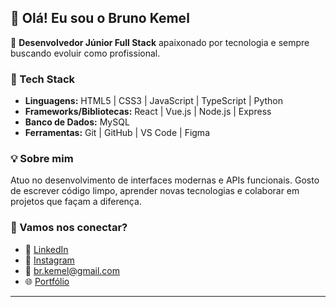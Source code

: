 ## 👋 Olá! Eu sou o Bruno Kemel

🎯 **Desenvolvedor Júnior Full Stack** apaixonado por tecnologia e sempre buscando evoluir como profissional.

### 🚀 Tech Stack  
- **Linguagens:** HTML5 | CSS3 | JavaScript | TypeScript | Python  
- **Frameworks/Bibliotecas:** React | Vue.js | Node.js | Express  
- **Banco de Dados:** MySQL  
- **Ferramentas:** Git | GitHub | VS Code | Figma

### 💡 Sobre mim  
Atuo no desenvolvimento de interfaces modernas e APIs funcionais. Gosto de escrever código limpo, aprender novas tecnologias e colaborar em projetos que façam a diferença.

### 🤝 Vamos nos conectar?
- 💼 [LinkedIn](https://www.linkedin.com/in/bruno-kemel-026a22220/)  
- 📸 [Instagram](https://www.instagram.com/kemel_develop/)  
- 📧 br.kemel@gmail.com
- 🌐 [Portfólio](https://portfoliobrunokemel.vercel.app/)

---
